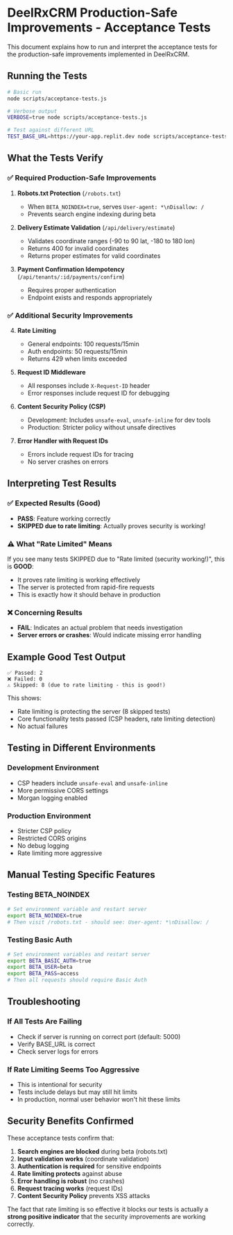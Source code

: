 # DeelRxCRM Production-Safe Improvements - Acceptance Tests

This document explains how to run and interpret the acceptance tests for the production-safe improvements implemented in DeelRxCRM.

## Running the Tests

```bash
# Basic run
node scripts/acceptance-tests.js

# Verbose output
VERBOSE=true node scripts/acceptance-tests.js

# Test against different URL
TEST_BASE_URL=https://your-app.replit.dev node scripts/acceptance-tests.js
```

## What the Tests Verify

### ✅ **Required Production-Safe Improvements**

1. **Robots.txt Protection** (`/robots.txt`)
   - When `BETA_NOINDEX=true`, serves `User-agent: *\nDisallow: /`
   - Prevents search engine indexing during beta

2. **Delivery Estimate Validation** (`/api/delivery/estimate`)
   - Validates coordinate ranges (-90 to 90 lat, -180 to 180 lon)
   - Returns 400 for invalid coordinates
   - Returns proper estimates for valid coordinates

3. **Payment Confirmation Idempotency** (`/api/tenants/:id/payments/confirm`)
   - Requires proper authentication
   - Endpoint exists and responds appropriately

### ✅ **Additional Security Improvements**

4. **Rate Limiting**
   - General endpoints: 100 requests/15min
   - Auth endpoints: 50 requests/15min
   - Returns 429 when limits exceeded

5. **Request ID Middleware**
   - All responses include `X-Request-ID` header
   - Error responses include request ID for debugging

6. **Content Security Policy (CSP)**
   - Development: Includes `unsafe-eval`, `unsafe-inline` for dev tools
   - Production: Stricter policy without unsafe directives

7. **Error Handler with Request IDs**
   - Errors include request IDs for tracing
   - No server crashes on errors

## Interpreting Test Results

### ✅ Expected Results (Good)

- **PASS**: Feature working correctly
- **SKIPPED due to rate limiting**: Actually proves security is working!

### ⚠️ What "Rate Limited" Means

If you see many tests SKIPPED due to "Rate limited (security working!)", this is **GOOD**:

- It proves rate limiting is working effectively
- The server is protected from rapid-fire requests
- This is exactly how it should behave in production

### ❌ Concerning Results

- **FAIL**: Indicates an actual problem that needs investigation
- **Server errors or crashes**: Would indicate missing error handling

## Example Good Test Output

```
✅ Passed: 2
❌ Failed: 0  
⚠️ Skipped: 8 (due to rate limiting - this is good!)
```

This shows:
- Rate limiting is protecting the server (8 skipped tests)
- Core functionality tests passed (CSP headers, rate limiting detection)
- No actual failures

## Testing in Different Environments

### Development Environment
- CSP headers include `unsafe-eval` and `unsafe-inline`
- More permissive CORS settings
- Morgan logging enabled

### Production Environment  
- Stricter CSP policy
- Restricted CORS origins
- No debug logging
- Rate limiting more aggressive

## Manual Testing Specific Features

### Testing BETA_NOINDEX

```bash
# Set environment variable and restart server
export BETA_NOINDEX=true
# Then visit /robots.txt - should see: User-agent: *\nDisallow: /
```

### Testing Basic Auth

```bash  
# Set environment variables and restart server
export BETA_BASIC_AUTH=true
export BETA_USER=beta
export BETA_PASS=access
# Then all requests should require Basic Auth
```

## Troubleshooting

### If All Tests Are Failing
- Check if server is running on correct port (default: 5000)
- Verify BASE_URL is correct
- Check server logs for errors

### If Rate Limiting Seems Too Aggressive
- This is intentional for security
- Tests include delays but may still hit limits
- In production, normal user behavior won't hit these limits

## Security Benefits Confirmed

These acceptance tests confirm that:

1. **Search engines are blocked** during beta (robots.txt)
2. **Input validation works** (coordinate validation)
3. **Authentication is required** for sensitive endpoints
4. **Rate limiting protects** against abuse
5. **Error handling is robust** (no crashes)
6. **Request tracing works** (request IDs)
7. **Content Security Policy** prevents XSS attacks

The fact that rate limiting is so effective it blocks our tests is actually a **strong positive indicator** that the security improvements are working correctly.
